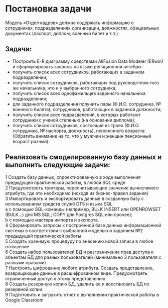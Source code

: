 # Постановка задачи 
Модель «Отдел кадров» должна содержать информацию о сотрудниках, подразделениях организации, должностях, официальных документах (паспорт, диплом, военный билет и т.п.)
## Задачи:
*	Построить E-R диаграмму средствами AllFusion Data Modeler (ERwin) и сформулировать запросы на языке реляционной алгебры.<br/>
* получить список всех сотрудников, работающих в заданном подразделении;<br/>
* получить список сотрудников, работающих под руководством того же начальника, что и у выбранного сотрудника;<br/>
* получить список всех однофамильцев заданного начальника подразделения;<br/>
* для заданного подразделения получить пары (Ф.И.О. сотрудника, № военного билета), сотрудников, работающих в заданной должности;<br/>
* получить список всех подразделений, в которых работают сотрудники с ученой степенью (на основании диплома);<br/>
* получить список сотрудников, состоящий из троек (Ф.И.О. сотрудника, № паспорта, должность), пенсионного возраста. (Обратить внимание на то, что у мужчин и женщин пенсионный возраст разный).<br/>

## Реализовать смоделированную базу данных и выполнить следующие задачи:

1 Создать базу данных, спроектированную в ходе выполнения предыдущей практической работы, в любой SQL среде <br/>
2 Предусмотреть триггеры, пересчитывающие значение вычислимого атрибута, где это необходимо (исходя из бизнес-правил задания) <br/>
3 Импортировать и экспортировать данные в созданную базу с использованием средств служб DTS и языка SQL: <br/>
a с помощью SQL-команды (например, BULK INSERT или OPENROWSET (BULK...) для MS SQL; COPY для Postgres SQL или прочее); <br/>
b с помощью мастера импорта и экспорта. <br/>
4 Сформировать запросы к построенной базе данных информационной системы в соответствии с выбранной моделью и заданием №2 предыдущей практической работы <br/>
5 Создать хранимую процедуру по внесению новой записи в любое отношение <br/>
6 Создать набор пользователей БД и разграничение прав доступа к объектам БД для разных пользователей (минимально 3 пользователя с разными правами) <br/>
7 Настроить шифрование любого атрибута. Создать представление, возвращающее данные в расшифрованном виде. Предусмотреть ограниченный доступ к этому представлению <br/>
8 Создать резервную копию БД, удалить ее и восстановить БД по резервной копии <br/>
9 Подготовить и загрузить отчет о выполнении практической работы в Google Classroom <br/>
